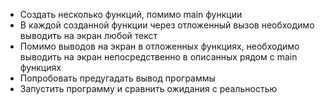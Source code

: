 - Создать несколько функций, помимо main функции
- В каждой созданной функции через отложенный вызов необходимо выводить на экран любой текст
- Помимо выводов на экран в отложенных функциях, необходимо выводить на экран непосредственно в описанных рядом с main функциях
- Попробовать предугадать вывод программы
- Запустить программу и сравнить ожидания с реальностью
